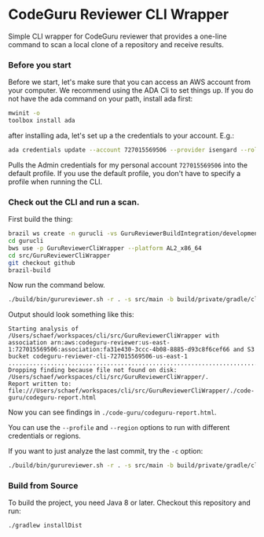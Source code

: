 # CodeGuru Reviewer CLI Wrapper
Simple CLI wrapper for CodeGuru reviewer that provides a one-line command to scan a local clone of a repository and
receive results. 

### Before you start

Before we start, let's make sure that you can access an AWS account from your computer. 
We recommend using the ADA Cli to set things up. If you do not have the ada command on your path, install ada first:

```bash
mwinit -o
toolbox install ada
```

after installing ada, let's set up a the credentials to your account. E.g.:
```bash
ada credentials update --account 727015569506 --provider isengard --role Admin --profile default --once
```
Pulls the Admin credentials for my personal account `727015569506` into the default profile. If you use the default
profile, you don't have to specify a profile when running the CLI.


### Check out the CLI and run a scan.

First build the thing:
```bash
brazil ws create -n gurucli -vs GuruReviewerBuildIntegration/development
cd gurucli
bws use -p GuruReviewerCliWrapper --platform AL2_x86_64
cd src/GuruReviewerCliWrapper
git checkout github
brazil-build
```


Now run the command below.
```bash
./build/bin/gurureviewer.sh -r . -s src/main -b build/private/gradle/classes/java/main 
```
Output should look something like this:
```
Starting analysis of /Users/schaef/workspaces/cli/src/GuruReviewerCliWrapper with association arn:aws:codeguru-reviewer:us-east-1:727015569506:association:fa31e430-3ccc-4b08-8885-d93c8f6cef66 and S3 bucket codeguru-reviewer-cli-727015569506-us-east-1
.............................................................................................................:)
Dropping finding because file not found on disk: /Users/schaef/workspaces/cli/src/GuruReviewerCliWrapper/.
Report written to: file:///Users/schaef/workspaces/cli/src/GuruReviewerCliWrapper/./code-guru/codeguru-report.html
```
Now you can see findings in `./code-guru/codeguru-report.html`.

You can use the `--profile` and `--region` options to run with different credentials or regions. 

If you want to just analyze the last commit, try the `-c` option:
```bash
./build/bin/gurureviewer.sh -r . -s src/main -b build/private/gradle/classes/java/main -c HEAD^:HEAD
```

### Build from Source

To build the project, you need Java 8 or later. Checkout this repository and run:
```
./gradlew installDist

```


